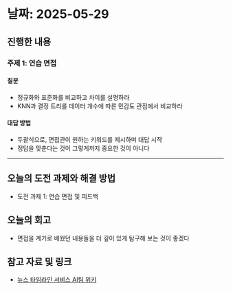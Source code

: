 # 날짜: 2025-05-29

## 진행한 내용
### 주제 1: 연습 면접
#### 질문
- 정규화와 표준화를 비교하고 차이를 설명하라
- KNN과 결정 트리를 데이터 개수에 따른 민감도 관점에서 비교하라

#### 대답 방법
- 두괄식으로, 면접관이 원하는 키워드를 제시하며 대답 시작
- 정답을 맞춘다는 것이 그렇게까지 중요한 것이 아니다
---

## 오늘의 도전 과제와 해결 방법
- 도전 과제 1: 연습 면접 및 피드백

## 오늘의 회고
- 면접을 계기로 배웠던 내용들을 더 깊이 있게 탐구해 보는 것이 좋겠다
  
## 참고 자료 및 링크
- [뉴스 타임라인 서비스 AI팀 위키](https://github.com/100-hours-a-week/18-team-timeline-wiki/wiki/AI-Wiki)
